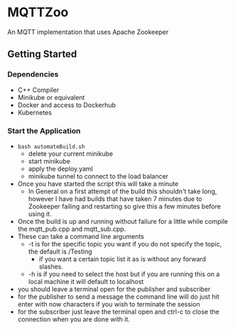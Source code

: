 # MQTTZoo
An MQTT implementation that uses Apache Zookeeper

## Getting Started

### Dependencies
 * C++ Compiler
 * Minikube or equivalent
 * Docker and access to Dockerhub
 * Kubernetes
### Start the Application
 * ``` bash automateBuild.sh ```
   * delete your current minikube
   * start minikube
   * apply the deploy.yaml
   * minikube tunnel to connect to the load balancer
* Once you have started the script this will take a minute
  * In General on a first attempt of the build this shouldn't take long, however I have had builds that have taken 7 minutes due to Zookeeper failing and restarting so give this a few minutes before using it.
* Once the build is up and running without failure for a little while compile the mqtt_pub.cpp and mqtt_sub.cpp.
 * These can take a command line arguments
   * -t is for the specific topic you want if you do not specify the topic, the default is /Testing
     * if you want a certain topic list it as is without any forward slashes. 
   * -h is if you need to select the host but if you are running this on a local machine it will default to localhost
* you should leave a terminal open for the publisher and subscriber
 * for the publisher to send a message the command line will do just hit enter with now characters if you wish to terminate the session
 * for the subscriber just leave the terminal open and ctrl-c to close the connection when you are done with it. 
